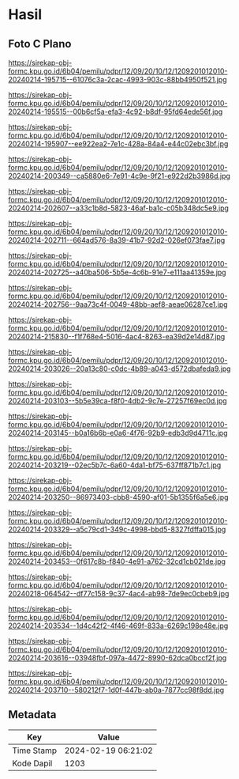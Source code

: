# Hasil

## Foto C Plano

https://sirekap-obj-formc.kpu.go.id/6b04/pemilu/pdpr/12/09/20/10/12/1209201012010-20240214-195715--61076c3a-2cac-4993-903c-88bb4950f521.jpg

https://sirekap-obj-formc.kpu.go.id/6b04/pemilu/pdpr/12/09/20/10/12/1209201012010-20240214-195515--00b6cf5a-efa3-4c92-b8df-95fd64ede56f.jpg

https://sirekap-obj-formc.kpu.go.id/6b04/pemilu/pdpr/12/09/20/10/12/1209201012010-20240214-195907--ee922ea2-7e1c-428a-84a4-e44c02ebc3bf.jpg

https://sirekap-obj-formc.kpu.go.id/6b04/pemilu/pdpr/12/09/20/10/12/1209201012010-20240214-200349--ca5880e6-7e91-4c9e-9f21-e922d2b3986d.jpg

https://sirekap-obj-formc.kpu.go.id/6b04/pemilu/pdpr/12/09/20/10/12/1209201012010-20240214-202607--a33c1b8d-5823-46af-ba1c-c05b348dc5e9.jpg

https://sirekap-obj-formc.kpu.go.id/6b04/pemilu/pdpr/12/09/20/10/12/1209201012010-20240214-202711--664ad576-8a39-41b7-92d2-026ef073fae7.jpg

https://sirekap-obj-formc.kpu.go.id/6b04/pemilu/pdpr/12/09/20/10/12/1209201012010-20240214-202725--a40ba506-5b5e-4c6b-91e7-e111aa41359e.jpg

https://sirekap-obj-formc.kpu.go.id/6b04/pemilu/pdpr/12/09/20/10/12/1209201012010-20240214-202756--9aa73c4f-0049-48bb-aef8-aeae06287ce1.jpg

https://sirekap-obj-formc.kpu.go.id/6b04/pemilu/pdpr/12/09/20/10/12/1209201012010-20240214-215830--f1f768e4-5016-4ac4-8263-ea39d2e14d87.jpg

https://sirekap-obj-formc.kpu.go.id/6b04/pemilu/pdpr/12/09/20/10/12/1209201012010-20240214-203026--20a13c80-c0dc-4b89-a043-d572dbafeda9.jpg

https://sirekap-obj-formc.kpu.go.id/6b04/pemilu/pdpr/12/09/20/10/12/1209201012010-20240214-203103--5b5e39ca-f8f0-4db2-9c7e-27257f69ec0d.jpg

https://sirekap-obj-formc.kpu.go.id/6b04/pemilu/pdpr/12/09/20/10/12/1209201012010-20240214-203145--b0a16b6b-e0a6-4f76-92b9-edb3d9d4711c.jpg

https://sirekap-obj-formc.kpu.go.id/6b04/pemilu/pdpr/12/09/20/10/12/1209201012010-20240214-203219--02ec5b7c-6a60-4da1-bf75-637ff871b7c1.jpg

https://sirekap-obj-formc.kpu.go.id/6b04/pemilu/pdpr/12/09/20/10/12/1209201012010-20240214-203250--86973403-cbb8-4590-af01-5b1355f6a5e6.jpg

https://sirekap-obj-formc.kpu.go.id/6b04/pemilu/pdpr/12/09/20/10/12/1209201012010-20240214-203329--a5c79cd1-349c-4998-bbd5-8327fdffa015.jpg

https://sirekap-obj-formc.kpu.go.id/6b04/pemilu/pdpr/12/09/20/10/12/1209201012010-20240214-203453--0f617c8b-f840-4e91-a762-32cd1cb021de.jpg

https://sirekap-obj-formc.kpu.go.id/6b04/pemilu/pdpr/12/09/20/10/12/1209201012010-20240218-064542--df77c158-9c37-4ac4-ab98-7de9ec0cbeb9.jpg

https://sirekap-obj-formc.kpu.go.id/6b04/pemilu/pdpr/12/09/20/10/12/1209201012010-20240214-203534--1d4c42f2-4f46-469f-833a-6269c198e48e.jpg

https://sirekap-obj-formc.kpu.go.id/6b04/pemilu/pdpr/12/09/20/10/12/1209201012010-20240214-203616--03948fbf-097a-4472-8990-62dca0bccf2f.jpg

https://sirekap-obj-formc.kpu.go.id/6b04/pemilu/pdpr/12/09/20/10/12/1209201012010-20240214-203710--580212f7-1d0f-447b-ab0a-7877cc98f8dd.jpg


## Metadata

| Key        | Value               |
| ---------- | ------------------- |
| Time Stamp | 2024-02-19 06:21:02 |
| Kode Dapil | 1203                |



